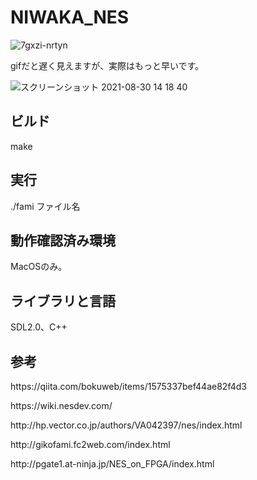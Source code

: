 # NIWAKA_NES

![7gxzi-nrtyn](https://user-images.githubusercontent.com/61189782/132125821-96c311b8-ed5b-4ebf-b668-6cef32d82608.gif)
<p>gifだと遅く見えますが、実際はもっと早いです。</p>

![スクリーンショット 2021-08-30 14 18 40](https://user-images.githubusercontent.com/61189782/131290614-db5d5f35-53fd-4366-9a81-51950c894ae2.png)


<h2>ビルド</h2>
make

<h2>実行</h2>
./fami ファイル名

<h2>動作確認済み環境</h2>
MacOSのみ。

<h2>ライブラリと言語</h2>
SDL2.0、C++

<h2>参考</h2>
<p>https://qiita.com/bokuweb/items/1575337bef44ae82f4d3</p>
<p>https://wiki.nesdev.com/</p>
<p>http://hp.vector.co.jp/authors/VA042397/nes/index.html</p>
<p>http://gikofami.fc2web.com/index.html</p>
<p>http://pgate1.at-ninja.jp/NES_on_FPGA/index.html</p>

